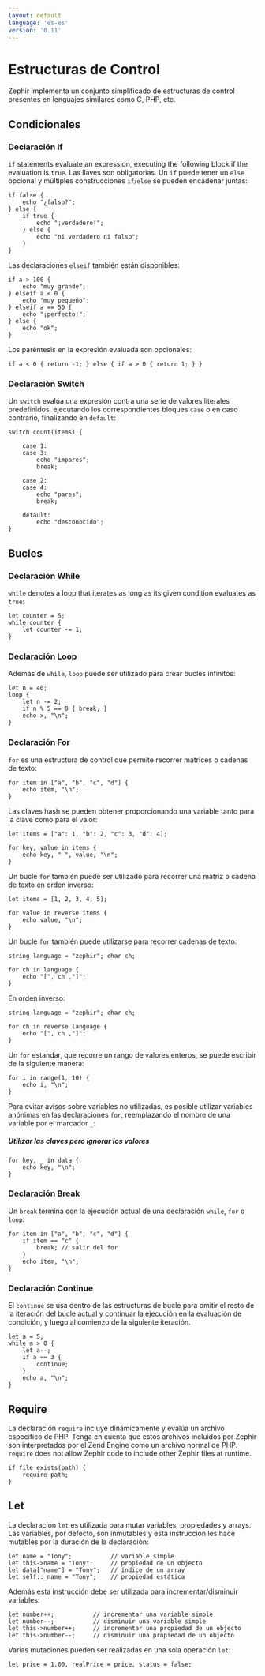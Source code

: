 ```yaml
---
layout: default
language: 'es-es'
version: '0.11'
---
```


# Estructuras de Control
Zephir implementa un conjunto simplificado de estructuras de control presentes en lenguajes similares como C, PHP, etc.

<a id='conditionals'></a>

## Condicionales

<a id='conditionals-if'></a>

### Declaración If
`if` statements evaluate an expression, executing the following block if the evaluation is `true`. Las llaves son obligatorias. Un `if` puede tener un `else` opcional y múltiples construcciones `if`/`else` se pueden encadenar juntas:

```zephir
if false {
    echo "¿falso?";
} else {
    if true {
        echo "¡verdadero!";
    } else {
        echo "ni verdadero ni falso";
    }
}
```

Las declaraciones `elseif` también están disponibles:

```zephir
if a > 100 {
    echo "muy grande";
} elseif a < 0 {
    echo "muy pequeño";
} elseif a == 50 {
    echo "¡perfecto!";
} else {
    echo "ok";
}
```

Los paréntesis en la expresión evaluada son opcionales:

```zephir
if a < 0 { return -1; } else { if a > 0 { return 1; } }
```

<a id='conditionals-switch'></a>

### Declaración Switch
Un `switch` evalúa una expresión contra una serie de valores literales predefinidos, ejecutando los correspondientes bloques `case` o en caso contrario, finalizando en `default`:

```zephir
switch count(items) {

    case 1:
    case 3:
        echo "impares";
        break;

    case 2:
    case 4:
        echo "pares";
        break;

    default:
        echo "desconocido";
}
```

<a id='loops'></a>

## Bucles

<a id='loops-while'></a>

### Declaración While
`while` denotes a loop that iterates as long as its given condition evaluates as `true`:

```zephir
let counter = 5;
while counter {
    let counter -= 1;
}
```

<a id='loops-loop'></a>

### Declaración Loop
Además de `while`, `loop` puede ser utilizado para crear bucles infinitos:

```zephir
let n = 40;
loop {
    let n -= 2;
    if n % 5 == 0 { break; }
    echo x, "\n";
}
```

<a id='loops-for'></a>

### Declaración For
`for` es una estructura de control que permite recorrer matrices o cadenas de texto:

```zephir
for item in ["a", "b", "c", "d"] {
    echo item, "\n";
}
```

Las claves hash se pueden obtener proporcionando una variable tanto para la clave como para el valor:

```zephir
let items = ["a": 1, "b": 2, "c": 3, "d": 4];

for key, value in items {
    echo key, " ", value, "\n";
}
```

Un bucle `for` también puede ser utilizado para recorrer una matriz o cadena de texto en orden inverso:

```zephir
let items = [1, 2, 3, 4, 5];

for value in reverse items {
    echo value, "\n";
}
```

Un bucle `for` también puede utilizarse para recorrer cadenas de texto:

```zephir
string language = "zephir"; char ch;

for ch in language {
    echo "[", ch ,"]";
}
```

En orden inverso:

```zephir
string language = "zephir"; char ch;

for ch in reverse language {
    echo "[", ch ,"]";
}
```

Un `for` estandar, que recorre un rango de valores enteros, se puede escribir de la siguiente manera:

```zephir
for i in range(1, 10) {
    echo i, "\n";
}
```

Para evitar avisos sobre variables no utilizadas, es posible utilizar variables anónimas en las declaraciones `for`, reemplazando el nombre de una variable por el marcador `_`:

##### Utilizar las claves pero ignorar los valores

```zephir
for key, _ in data {
    echo key, "\n";
}
```

<a id='loops-break'></a>

### Declaración Break
Un `break` termina con la ejecución actual de una declaración `while`, `for` o `loop`:

```zephir
for item in ["a", "b", "c", "d"] {
    if item == "c" {
        break; // salir del for
    }
    echo item, "\n";
}
```

<a id='loops-continue'></a>

### Declaración Continue
El `continue` se usa dentro de las estructuras de bucle para omitir el resto de la iteración del bucle actual y continuar la ejecución en la evaluación de condición, y luego al comienzo de la siguiente iteración.

```zephir
let a = 5;
while a > 0 {
    let a--;
    if a == 3 {
        continue;
    }
    echo a, "\n";
}
```

<a id='require'></a>

## Require
La declaración `require` incluye dinámicamente y evalúa un archivo especifico de PHP. Tenga en cuenta que estos archivos incluidos por Zephir son interpretados por el Zend Engine como un archivo normal de PHP. `require` does not allow Zephir code to include other Zephir files at runtime.

```zephir
if file_exists(path) {
    require path;
}
```

<a id='let'></a>

## Let
La declaración `let` es utilizada para mutar variables, propiedades y arrays. Las variables, por defecto, son inmutables y esta instrucción les hace mutables por la duración de la declaración:

```zephir
let name = "Tony";           // variable simple
let this->name = "Tony";     // propiedad de un objecto
let data["name"] = "Tony";   // índice de un array
let self::_name = "Tony";    // propiedad estática
```

Además esta instrucción debe ser utilizada para incrementar/disminuir variables:

```zephir
let number++;           // incrementar una variable simple
let number--;           // disminuir una variable simple
let this->number++;     // incrementar una propiedad de un objecto
let this->number--;     // disminuir una propiedad de un objecto
```

Varias mutaciones pueden ser realizadas en una sola operación `let`:

```zephir
let price = 1.00, realPrice = price, status = false;
```
